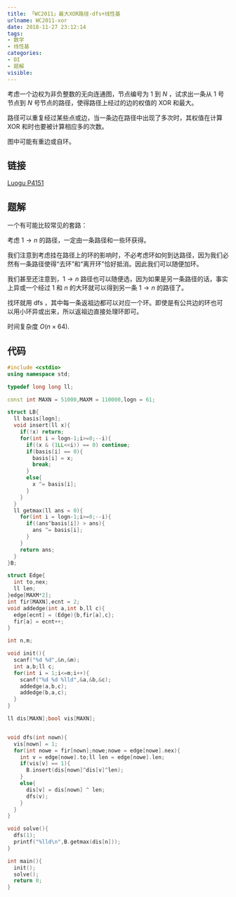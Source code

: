 ```yaml
---
title: 「WC2011」最大XOR路径-dfs+线性基
urlname: WC2011-xor
date: 2018-11-27 23:12:14
tags:
- 数学
- 线性基
categories: 
- OI
- 题解
visible:
---
```


考虑一个边权为非负整数的无向连通图，节点编号为 $1$ 到 $N$ ，试求出一条从 $1$ 号节点到 $N$ 号节点的路径，使得路径上经过的边的权值的 $\text{XOR}$ 和最大。

路径可以重复经过某些点或边，当一条边在路径中出现了多次时，其权值在计算 $\text{XOR}$ 和时也要被计算相应多的次数。

图中可能有重边或自环。

<!-- more -->

## 链接

[Luogu P4151](https://www.luogu.org/problemnew/show/P4151)

## 题解

一个有可能比较常见的套路：

考虑 $1\rightarrow n$ 的路径，一定由一条路径和一些环获得。

我们注意到考虑挂在路径上的环的影响时，不必考虑环如何到达路径，因为我们必然有一条路径使得“去环”和“离开环”恰好抵消。因此我们可以随便加环。

我们甚至还注意到，$1\rightarrow n$ 路径也可以随便选，因为如果是另一条路径的话，事实上异或一个经过 $1$ 和 $n$ 的大环就可以得到另一条 $1 \rightarrow n$ 的路径了。

找环就用 dfs ，其中每一条返祖边都可以对应一个环。即使是有公共边的环也可以用小环异或出来，所以返祖边直接处理环即可。

时间复杂度 $O(n \times 64)$.

## 代码


```cpp
#include <cstdio>
using namespace std;

typedef long long ll;

const int MAXN = 51000,MAXM = 110000,logn = 61;

struct LB{
  ll basis[logn];
  void insert(ll x){
    if(!x) return;
    for(int i = logn-1;i>=0;--i){
      if((x & (1LL<<i)) == 0) continue;
      if(basis[i] == 0){
        basis[i] = x;
        break;
      }
      else{
        x ^= basis[i];
      }
    }
  }
  ll getmax(ll ans = 0){
    for(int i = logn-1;i>=0;--i){
      if((ans^basis[i]) > ans){
        ans ^= basis[i];
      }
    }
    return ans;
  }
}B;

struct Edge{
  int to,nex;
  ll len;
}edge[MAXM*2];
int fir[MAXN],ecnt = 2;
void addedge(int a,int b,ll c){
  edge[ecnt] = (Edge){b,fir[a],c};
  fir[a] = ecnt++;
}

int n,m;

void init(){
  scanf("%d %d",&n,&m);
  int a,b;ll c;
  for(int i = 1;i<=m;i++){
    scanf("%d %d %lld",&a,&b,&c);
    addedge(a,b,c);
    addedge(b,a,c);
  }
}

ll dis[MAXN];bool vis[MAXN];


void dfs(int nown){
  vis[nown] = 1;
  for(int nowe = fir[nown];nowe;nowe = edge[nowe].nex){
    int v = edge[nowe].to;ll len = edge[nowe].len;
    if(vis[v] == 1){
      B.insert(dis[nown]^dis[v]^len);
    }
    else{
      dis[v] = dis[nown] ^ len;
      dfs(v);
    }
  }
}

void solve(){
  dfs(1);
  printf("%lld\n",B.getmax(dis[n]));
}

int main(){
  init();
  solve();
  return 0;
}
```


